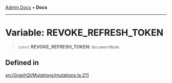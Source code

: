 [Admin Docs](/) • **Docs**

***

# Variable: REVOKE\_REFRESH\_TOKEN

> `const` **REVOKE\_REFRESH\_TOKEN**: `DocumentNode`

## Defined in

[src/GraphQl/Mutations/mutations.ts:211](https://github.com/PalisadoesFoundation/talawa-admin/blob/main/src/GraphQl/Mutations/mutations.ts#L211)
